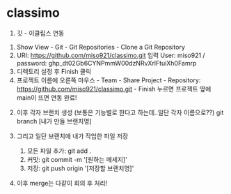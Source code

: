 # classimo
1. 깃 - 이클립스 연동
 1) Show View - Git - Git Repositories - Clone a Git Repository
 2) URI: https://github.com/miso921/classimo.git 입력
    User: miso921 / password: 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
 3) 디렉토리 설정 후 Finish 클릭
 4) 프로젝트 이름에 오른쪽 마우스 - Team - Share Project - Repository: https://github.com/miso921/classimo.git - Finish 누르면 프로젝트 옆에 main이 뜨면 연동 완료!

2. 이후 각자 브랜치 생성 (보통은 기능별로 한다고 하는데..일단 각자 이름으로??)
   git branch [내가 만들 브랜치명]

3. 그리고 일단 브랜치에 내가 작업한 파일 저장
   1) 모든 파일 추가: git add .
   2) 커밋: git commit -m '[원하는 메세지]'
   3) 저장: git push origin '[저장할 브랜치명]'

 4. 이후 merge는 다같이 회의 후 처리!
   
